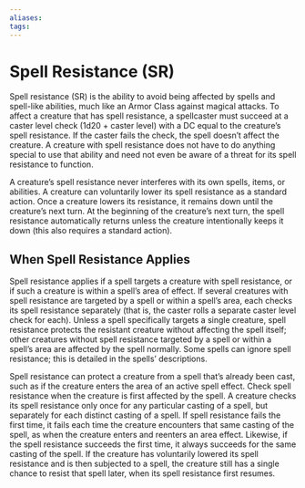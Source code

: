 ```yaml
---
aliases: 
tags: 
---
```


# Spell Resistance (SR)

Spell resistance (SR) is the ability to avoid being affected by spells and spell-like abilities, much like an Armor Class against magical attacks. To affect a creature that has spell resistance, a spellcaster must succeed at a caster level check (1d20 + caster level) with a DC equal to the creature’s spell resistance. If the caster fails the check, the spell doesn’t affect the creature. A creature with spell resistance does not have to do anything special to use that ability and need not even be aware of a threat for its spell resistance to function.

A creature’s spell resistance never interferes with its own spells, items, or abilities. A creature can voluntarily lower its spell resistance as a standard action. Once a creature lowers its resistance, it remains down until the creature’s next turn. At the beginning of the creature’s next turn, the spell resistance automatically returns unless the creature intentionally keeps it down (this also requires a standard action).

## When Spell Resistance Applies

Spell resistance applies if a spell targets a creature with spell resistance, or if such a creature is within a spell’s area of effect. If several creatures with spell resistance are targeted by a spell or within a spell’s area, each checks its spell resistance separately (that is, the caster rolls a separate caster level check for each). Unless a spell specifically targets a single creature, spell resistance protects the resistant creature without affecting the spell itself; other creatures without spell resistance targeted by a spell or within a spell’s area are affected by the spell normally. Some spells can ignore spell resistance; this is detailed in the spells’ descriptions.

Spell resistance can protect a creature from a spell that’s already been cast, such as if the creature enters the area of an active spell effect. Check spell resistance when the creature is first affected by the spell. A creature checks its spell resistance only once for any particular casting of a spell, but separately for each distinct casting of a spell. If spell resistance fails the first time, it fails each time the creature encounters that same casting of the spell, as when the creature enters and reenters an area effect. Likewise, if the spell resistance succeeds the first time, it always succeeds for the same casting of the spell. If the creature has voluntarily lowered its spell resistance and is then subjected to a spell, the creature still has a single chance to resist that spell later, when its spell resistance first resumes.